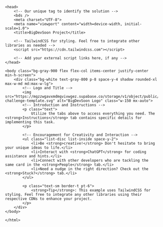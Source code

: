 <html>

    <head>
        <!-- Our unique tag to identify the solution -->
        <bds />
        <meta charset="UTF-8">
        <meta name="viewport" content="width=device-width, initial-scale=1.0">
        <title>BigDevSoon Project</title>

        <!-- TailwindCSS for styling. Feel free to integrate other libraries as needed -->
        <script src="https://cdn.tailwindcss.com"></script>

        <!-- Add your external script links here, if any -->
    </head>

    <body class="bg-gray-900 flex flex-col items-center justify-center min-h-screen">
        <div class="bg-white text-gray-800 p-8 space-y-4 shadow rounded-xl max-w-md md:max-w-lg">
            <!-- Logo and Title -->
            <img src="https://mqzzwgavxmdmqvivwgez.supabase.co/storage/v1/object/public/previews/logo-challenge-template.svg" alt="BigDevSoon Logo" class="w-150 mx-auto">
            <!-- Introduction and Instructions -->
            <p class="text">
                Utilize the tabs above to access everything you need. The <strong>Instructions</strong> tab contains specific details for implementing this task.
            </p>

            <!-- Encouragement for Creativity and Interaction -->
            <ul class="list-disc list-inside space-y-2">
                <li>Be <strong>creative!</strong> Don't hesitate to bring your unique ideas to life.</li>
                <li>Interact with <strong>ChatGPT</strong> for coding assistance and hints.</li>
                <li>Connect with other developers who are tackling the same card in the <strong>People</strong> tab.</li>
                <li>Need a nudge in the right direction? Check out the <strong>Stuck?</strong> tab.</li>
            </ul>

            <p class="text-sm border-t pt-6">
                <strong>Tip</strong>: This example uses TailwindCSS for styling. Feel free to integrate any other libraries using their respective CDNs to enhance your project.
            </p>
        </div>
    </body>

    </html>
